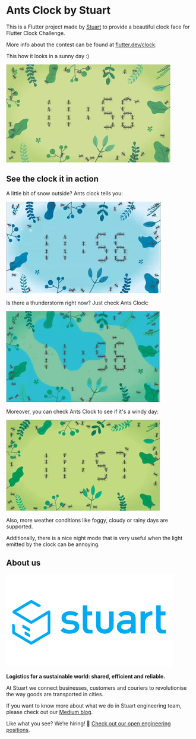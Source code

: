 # Ants Clock by Stuart

This is a Flutter project made by [Stuart](https://stuart.com) to provide a beautiful clock face for Flutter Clock Challenge.

More info about the contest can be found at [flutter.dev/clock](https://flutter.dev/clock).

This how it looks in a sunny day :)

![Sunny day screenshot](assets/screenshot.png)

## See the clock it in action

A little bit of snow outside? Ants clock tells you:

![Snowy day animation](assets/snowy.gif)

Is there a thunderstorm right now? Just check Ants Clock:

![Thunderstorm animation](assets/thunderstorm.gif)

Moreover, you can check Ants Clock to see if it's a windy day:

![Windy day animation](assets/windy.gif)

Also, more weather conditions like foggy, cloudy or rainy days are supported.

Additionally, there is a nice night mode that is very useful when the light emitted by the clock can be annoying.

## About us

![Stuart logo](assets/stuart_logo.png)

**Logistics for a sustainable world: shared, efficient and reliable.**

At Stuart we connect businesses, customers and couriers to revolutionise the way goods are transported in cities.

If you want to know more about what we do in Stuart engineering team, please check out our [Medium blog](https://medium.com/stuart-engineering).

Like what you see? We’re hiring! 🚀 [Check out our open engineering positions](https://stuart.com/jobs/).
